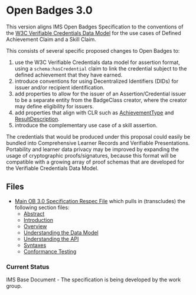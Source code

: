# Open Badges 3.0

This version aligns IMS Open Badges Specification to the conventions of the [W3C Verifiable Credentials Data Model](https://w3c.github.io/vc-data-model/) for the use cases of Defined Achievement Claim and a Skill Claim.

This consists of several specific proposed changes to Open Badges to:

1. use the W3C Verifiable Credentials data model for assertion format, using a `schema:hasCredential` claim to link the credential subject to the defined achievement that they have earned.
2. introduce conventions for using Decentralized Identifiers (DIDs) for issuer and/or recipient identification.
3. add properties to allow for the issuer of an Assertion/Credential issuer to be a separate entity from the BadgeClass creator, where the creator may define eligibility for issuers.
4. add properties that align with CLR such as [AchievementType](https://purl.imsglobal.org/spec/clr/v1p0/context/clr_v1p0.html#dtExtensibleAchievementType) and [ResultDescription](https://purl.imsglobal.org/spec/clr/v1p0/context/clr_v1p0.html#dtResultDescription).
5. introduce the complementary use case of a skill assertion.

The credentials that would be produced under this proposal could easily be bundled into Comprehensive Learner Records and Verifiable Presentations. Portability and learner data privacy may be improved by expanding the usage of cryptographic proofs/signatures, because this format will be compatible with a growing array of proof schemas that are developed for the Verifiable Credentials Data Model.

## Files

- [Main OB 3.0 Specification Respec File](ob_v3p0.html) which pulls in (transcludes) the following section files:
  - [Abstract](abstract.md)
  - [Introduction](introduction.md)
  - [Overview](overview.md)
  - [Understanding the Data Model](datamodel.md)
  - [Understanding the API](api.html)
  - [Syntaxes](syntaxes.md)
  - [Conformance Testing](certification.md)

### Current Status

IMS Base Document - The specification is being developed by the work group.
